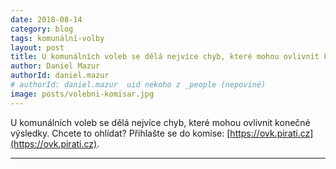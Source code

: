 ```yaml
---
date: 2018-08-14
category: blog
tags: komunální-volby
layout: post
title: U komunálních voleb se dělá nejvíce chyb, které mohou ovlivnit konečné výsledky. Chcete to ohlídat?
author: Daniel Mazur
authorId: daniel.mazur
# authorId: daniel.mazur  uid nekoho z _people (nepoviné)
image: posts/volebni-komisar.jpg
---
```


U komunálních voleb se dělá nejvíce chyb, které mohou ovlivnit konečné výsledky. Chcete to ohlídat? Přihlašte se do komise: [https://ovk.pirati.cz](https://ovk.pirati.cz).

- - -
